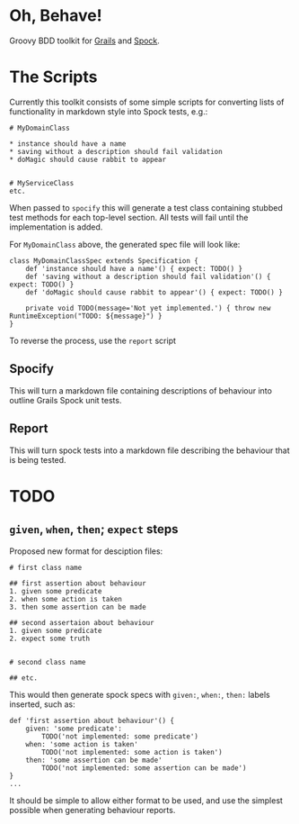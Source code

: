 Oh, Behave!
===========

Groovy BDD toolkit for [Grails][1] and [Spock][2].

# The Scripts

Currently this toolkit consists of some simple scripts for converting lists of functionality in markdown style into Spock tests, e.g.:

	# MyDomainClass

	* instance should have a name
	* saving without a description should fail validation
	* doMagic should cause rabbit to appear


	# MyServiceClass
	etc.

When passed to `spocify` this will generate a test class containing stubbed test methods for each top-level section.  All tests will fail until the implementation is added.

For `MyDomainClass` above, the generated spec file will look like:

	class MyDomainClassSpec extends Specification {
		def 'instance should have a name'() { expect: TODO() }
		def 'saving without a description should fail validation'() { expect: TODO() }
		def 'doMagic should cause rabbit to appear'() { expect: TODO() }

		private void TODO(message='Not yet implemented.') { throw new RuntimeException("TODO: ${message}") }
	}

To reverse the process, use the `report` script

## Spocify

This will turn a markdown file containing descriptions of behaviour into outline Grails Spock unit tests.

## Report

This will turn spock tests into a markdown file describing the behaviour that is being tested.

[1]: http://www.grails.org
[2]: https://code.google.com/p/spock/

# TODO

## `given`, `when`, `then`; `expect` steps

Proposed new format for desciption files:

	# first class name

	## first assertion about behaviour
	1. given some predicate
	2. when some action is taken
	3. then some assertion can be made

	## second assertaion about behaviour
	1. given some predicate
	2. expect some truth


	# second class name

	## etc.

This would then generate spock specs with `given:`, `when:`, `then:` labels inserted, such as:

	def 'first assertion about behaviour'() {
		given: 'some predicate':
			TODO('not implemented: some predicate')
		when: 'some action is taken'
			TODO('not implemented: some action is taken')
		then: 'some assertion can be made'
			TODO('not implemented: some assertion can be made')
	}
	...

It should be simple to allow either format to be used, and use the simplest possible when generating behaviour reports.


